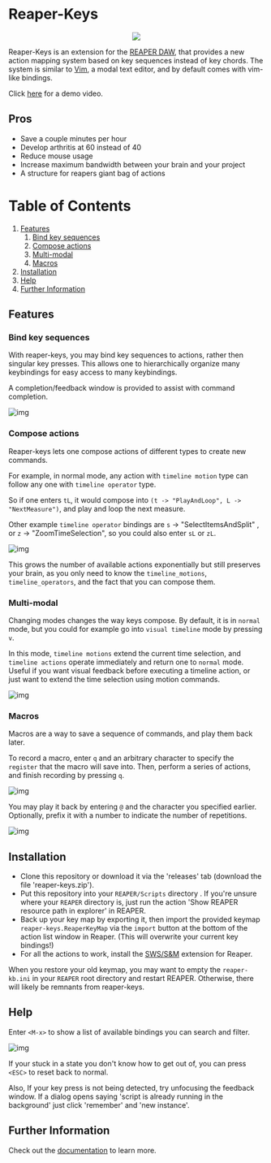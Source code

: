 # Reaper-Keys

<p align="center">
  <img src="img/reaper-keys.png">
</p>

Reaper-Keys is an extension for the [REAPER DAW](https://www.reaper.fm/), that provides a new action
mapping system based on key sequences instead of key chords. The system is
similar to [Vim](https://en.wikipedia.org/wiki/Vim_%28text_editor%29), a modal text editor, and by default comes with vim-like bindings.

Click [here](https://youtu.be/ChuZswEfQuo) for a demo video.

## Pros

- Save a couple minutes per hour
- Develop arthritis at 60 instead of 40
- Reduce mouse usage
- Increase maximum bandwidth between your brain and your project
- A structure for reapers giant bag of actions

# Table of Contents

  1.  [Features](#Features)
      1.  [Bind key sequences](#Bind-key-sequences)
      2.  [Compose actions](#Compose-actions)
      3.  [Multi-modal](#Multi-modal)
      4.  [Macros](#Macros)
  3.  [Installation](#Installation)
  4.  [Help](#Help)
  5.  [Further Information](#Further-Information)


## Features

### Bind key sequences

With reaper-keys, you may bind key sequences to actions, rather then singular
key presses. This allows one to hierarchically organize many keybindings for easy access to many keybindings.

A completion/feedback window is provided to assist with command completion. 

![img](img/completions.gif)

### Compose actions

Reaper-keys lets one compose actions of different types to create new commands.

For example, in normal mode, any action with `timeline motion` type can follow any one with `timeline operator` type.

So if one enters `tL`, it would compose into `(t -> "PlayAndLoop", L -> "NextMeasure")`, and play and loop the next measure.

Other example `timeline operator` bindings are `s` -> "SelectItemsAndSplit" , or `z` -> "ZoomTimeSelection", so you could also enter `sL` or `zL`.

![img](img/compose.gif)

This grows the number of available actions exponentially but still preserves your
brain, as you only need to know the `timeline_motions`, `timeline_operators`, and
the fact that you can compose them.

### Multi-modal

Changing modes changes the way keys compose. By default, it is in `normal` mode, but you could for example go into `visual timeline` mode by pressing `v`.

In this mode, `timeline motions` extend the current time selection, and `timeline actions` operate immediately and return one to `normal` mode. Useful if you want
visual feedback before executing a timeline action, or just want to extend the
time selection using motion commands.

![img](img/visual_mode.gif)

### Macros

Macros are a way to save a sequence of commands, and play them back later.

To record a macro, enter `q` and an arbitrary character to specify the `register` that
the macro will save into. Then, perform a series of actions, and finish
recording by pressing `q`.

![img](img/macro_rec.gif)

You may play it back by entering `@` and the character you specified earlier.
Optionally, prefix it with a number to indicate the number of repetitions.

![img](img/macro_play.gif)

## Installation

- Clone this repository or download it via the 'releases' tab (download the file 'reaper-keys.zip').
- Put this repository into your `REAPER/Scripts` directory . If you're unsure where your `REAPER` directory is, just run the action 'Show REAPER resource path in explorer' in REAPER.
- Back up your key map by exporting it, then import the provided keymap `reaper-keys.ReaperKeyMap` via the `import` button at the bottom of the action list window in Reaper. (This will overwrite your current key bindings!)
- For all the actions to work, install the [SWS/S&M](https://sws-extension.org/) extension for Reaper.

When you restore your old keymap, you may want to empty the `reaper-kb.ini` in your `REAPER` root directory and restart REAPER. Otherwise, there will likely be remnants from reaper-keys.

## Help

Enter `<M-x>` to show a list of available bindings you can search and filter.

![img](img/binding_list.gif)

If your stuck in a state you don't know how to get out of, you can press `<ESC>` to reset back to normal.

Also,
If your key press is not being detected, try unfocusing the feedback window.
If a dialog opens saying 'script is already running in the background' just click 'remember' and 'new instance'.

## Further Information

Check out the [documentation](https://gwatcha.github.io/reaper-keys) to learn more.
